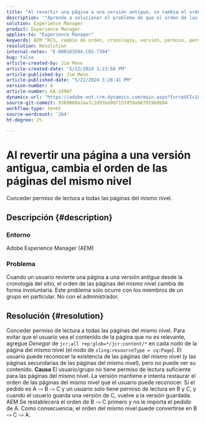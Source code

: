 ```yaml
---
title: "Al revertir una página a una versión antigua, se cambia el orden de las páginas del mismo nivel"
description: '"Aprenda a solucionar el problema de que el orden de las páginas del mismo nivel cambia de forma involuntaria cuando un usuario revierte una página a una versión antigua desde la cronología del sitio".'
solution: Experience Manager
product: Experience Manager
applies-to: "Experience Manager"
keywords: AEM "KCS, cambio de orden, cronología, versión, permiso, permisos, Adobe Experience Manager, página del mismo nivel, revertir, resolución de problemas"
resolution: Resolution
internal-notes: "E-000163594,CQ5-7394"
bug: false
article-created-by: Jim Menn
article-created-date: "5/22/2024 3:23:58 PM"
article-published-by: Jim Menn
article-published-date: "5/22/2024 3:28:41 PM"
version-number: 4
article-number: KA-15907
dynamics-url: "https://adobe-ent.crm.dynamics.com/main.aspx?forceUCI=1&pagetype=entityrecord&etn=knowledgearticle&id=ad7ff04c-4f18-ef11-9f8a-6045bd006268"
source-git-commit: 9389080a3aa7c2d93be907157d59a987919b0b84
workflow-type: tm+mt
source-wordcount: '264'
ht-degree: 2%

---
```


# Al revertir una página a una versión antigua, cambia el orden de las páginas del mismo nivel


Conceder permiso de lectura a todas las páginas del mismo nivel.

## Descripción {#description}


### <b>Entorno</b>

Adobe Experience Manager (AEM)



### <b>Problema</b>

Cuando un usuario revierte una página a una versión antigua desde la cronología del sitio, el orden de las páginas del mismo nivel cambia de forma involuntaria. Este problema solo ocurre con los miembros de un grupo en particular. No con el administrador.


## Resolución {#resolution}


Conceder permiso de lectura a todas las páginas del mismo nivel. Para evitar que el usuario vea el contenido de la página que no es relevante, agregue *Denegar* de `jcr;all rep:glob=*/jcr:content/*` en cada nodo de la página del mismo nivel (el nodo de `sling:resourceType = cq:Page`). El usuario puede reconocer la existencia de las páginas del mismo nivel (y las páginas secundarias de las páginas del mismo nivel), pero no puede ver su contenido.
<b>Causa</b>
El usuario/grupo no tiene permiso de lectura suficiente para las páginas del mismo nivel. La versión mantiene e intenta restaurar el orden de las páginas del mismo nivel que el usuario puede reconocer. Si el pedido es A -`>`  B -`>`  C y un usuario solo tiene permiso de lectura en B y C, y cuando el usuario guarda una versión de C, vuelve a la versión guardada. AEM Se restablecerá el orden de B -`>`  C primero y no le importa el pedido de A. Como consecuencia, el orden del mismo nivel puede convertirse en B -`>`  C -`>`  A.
